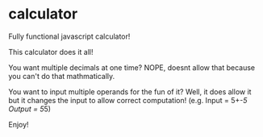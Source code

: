 # calculator
Fully functional javascript calculator!

This calculator does it all! 

You want multiple decimals at one time? NOPE, doesnt allow that because you can't do that mathmatically.

You want to input multiple operands for the fun of it?  Well, it does allow it but it changes the input to allow correct computation! (e.g. Input = 5+-*5 Output = 5*5)

Enjoy!

